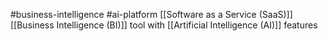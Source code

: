 #business-intelligence #ai-platform 
[[Software as a Service (SaaS)]] [[Business Intelligence (BI)]] tool with [[Artificial Intelligence (AI)]] features